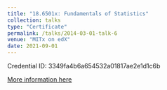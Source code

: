 ```yaml
---
title: "18.6501x: Fundamentals of Statistics"
collection: talks
type: "Certificate"
permalink: /talks/2014-03-01-talk-6
venue: "MITx on edX"
date: 2021-09-01
---
```


Credential ID: 3349fa4b6a654532a01817ae2e1d1c6b

[More information here](https://courses.edx.org/certificates/3349fa4b6a654532a01817ae2e1d1c6b)